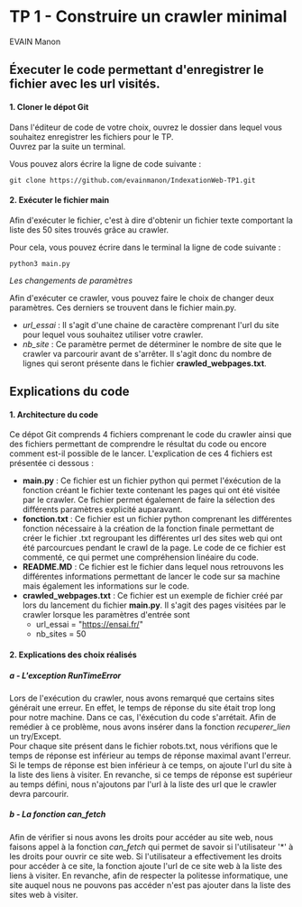 # TP 1 - Construire un crawler minimal
EVAIN Manon 

## Éxecuter le code permettant d'enregistrer le fichier avec les url visités. 

#### 1. Cloner le dépot Git
Dans l'éditeur de code de votre choix, ouvrez le dossier dans lequel vous souhaitez enregistrer les fichiers pour le TP.  
Ouvrez par la suite un terminal. 

Vous pouvez alors écrire la ligne de code suivante :  

``git clone https://github.com/evainmanon/IndexationWeb-TP1.git``

#### 2. Exécuter le fichier main
Afin d'exécuter le fichier, c'est à dire d'obtenir un fichier texte comportant la liste des 50 sites trouvés grâce au crawler.  

Pour cela, vous pouvez écrire dans le terminal la ligne de code suivante : 

``python3 main.py``

*Les changements de paramètres* 

Afin d'exécuter ce crawler, vous pouvez faire le choix de changer deux paramètres. Ces derniers se trouvent dans le fichier main.py.   
- *url_essai* : Il s'agit d'une chaine de caractère comprenant l'url du site pour lequel vous souhaitez utiliser votre crawler.  
- *nb_site* : Ce paramètre permet de déterminer le nombre de site que le crawler va parcourir avant de s'arrêter. Il s'agit donc du nombre de lignes qui seront présente dans le fichier **crawled_webpages.txt**. 

## Explications du code

#### 1. Architecture du code
Ce dépot Git comprends 4 fichiers comprenant le code du crawler ainsi que des fichiers permettant de comprendre le résultat du code ou encore comment est-il possible de le lancer. L'explication de ces 4 fichiers est présentée ci dessous :   
- **main.py** : Ce fichier est un fichier python qui permet l'éxécution de la fonction créant le fichier texte contenant les pages qui ont été visitée par le crawler. Ce fichier permet également de faire la sélection des différents paramètres explicité auparavant.   
- **fonction.txt** : Ce fichier est un fichier python comprenant les différentes fonction nécessaire à la création de la fonction finale permettant de créer le fichier .txt regroupant les différentes url des sites web qui ont été parcourcues pendant le crawl de la page. Le code de ce fichier est commenté, ce qui permet une compréhension linéaire du code.  
- **README.MD** : Ce fichier est le fichier dans lequel nous retrouvons les différentes informations permettant de lancer le code sur sa machine mais également les informations sur le code.  
- **crawled_webpages.txt** : Ce fichier est un exemple de fichier créé par lors du lancement du fichier **main.py**. Il s'agit des pages visitées par le crawler lorsque les paramètres d'entrée sont 
    - url_essai = "https://ensai.fr/"
    - nb_sites = 50  

#### 2. Explications des choix réalisés 

##### a - L'exception RunTimeError 
Lors de l'exécution du crawler, nous avons remarqué que certains sites générait une erreur. En effet, le temps de réponse du site était trop long pour notre machine. Dans ce cas, l'éxécution du code s'arrétait. Afin de remédier à ce problème, nous avons insérer dans la fonction *recuperer_lien* un try/Except.   
Pour chaque site présent dans le fichier robots.txt, nous vérifions que le temps de réponse est inférieur au temps de réponse maximal avant l'erreur. Si le temps de réponse est bien inférieur à ce temps, on ajoute l'url du site à la liste des liens à visiter. En revanche, si ce temps de réponse est supérieur au temps défini, nous n'ajoutons par l'url à la liste des url que le crawler devra parcourir. 

##### b - La fonction can_fetch
Afin de vérifier si nous avons les droits pour accéder au site web, nous faisons appel à la fonction *can_fetch* qui permet de savoir si l'utilisateur '*' à les droits pour ouvrir ce site web. Si l'utilisateur a effectivement les droits pour accéder à ce site, la fonction ajoute l'url de ce site web à la liste des liens à visiter. En revanche, afin de respecter la politesse informatique, une site auquel nous ne pouvons pas accéder n'est pas ajouter dans la liste des sites web à visiter. 